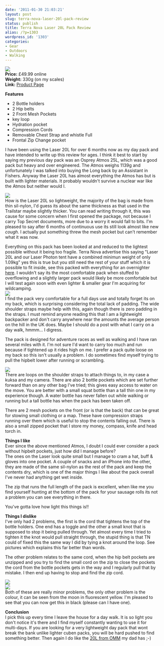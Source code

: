 ```yaml
---
date: '2011-01-30 21:03:21'
layout: post
slug: terra-nova-laser-20l-pack-review
status: publish
title: Terra Nova Laser 20L Pack Review
alias: /?p=1303
wordpress_id: '1303'
categories:
- Gear
- Outdoors
- Walking
---
```


![](http://dl.dropbox.com/u/2657852/website/images/TN-Laser-20L-027.jpg)  
**Price:** £49.99 online  
**Weight:** 330g (on my scales)  
**Link:** [Product Page](http://www.terra-nova.co.uk/Product_Type/Lightweight_Packs/Laser_20_Pack_Black.html)  

**Features**  

   *   2 Bottle holders 
   *   2 Hip belts 
   *   2 Front Mesh Pockets 
   *   key loop 
   *   Hydration pocket 
   *   Compression Cords 
   *   Removable Chest Strap and whistle Full 
   *   Frontal Zip Change pocket  
<!-- more -->
I have been using the Laser 20L for over 6 months now as my day pack and have intended to write up this review for ages. I think it best to start by saying my previous day pack was an Osprey Atmos 25L, which was a good pack but heavy and over engineered. The Atmos weighs 1139g and unfortunately I was talked into buying the Long back by an Assistant in Fishers. Anyway the Laser 20L has almost everything the Atmos has but is built with lighter materials. It probably wouldn't survive a nuclear war like the Atmos but neither would I.  

![](http://dl.dropbox.com/u/2657852/website/images/TN-Laser-20L-021.jpg)  
How is the Laser 20L so lightweight, the majority of the bag is made from thin sil-nylon, I'd guess its about the same thickness as that used in the Trailstar maybe slightly thicker. You can read writing through it, this was cause for some concern when I first opened the package, not because I carry Top Secret documents, more due to a worry it would fall to bits. I'm pleased to say after 6 months of continuous use its still look almost like new *cough*. I actually put something threw the mesh pocket but can't remember what it was now.  

Everything on this pack has been looked at and reduced to the lightest possible without it being too fragile. Terra Nova advertise this saying "Laser 20L and our Laser Photon tent have a combined minimun weight of only 1.09kg" yes this is true but you still need the rest of your stuff which it is possible to fit inside, see this packed with everything for an overnighter [here](http://www.stevenhorner.com/?p=731). I wouldn't say its the most comfortable pack when stuffed to overflowing and a slightly larger pack would likely be more comfortable but I will test again soon with even lighter & smaller gear I'm acquiring for wildcamping.  
![](http://dl.dropbox.com/u/2657852/website/images/TN-Laser-20L-026.jpg)  
I find the pack very comfortable for a full days use and totally forget its on my back, which is surprising considering the total lack of padding. The wide shoulder straps maybe help with this, again though there is zero padding in the straps. I must remind anyone reading this that I am a lightweight backpacker and don't carry anywhere near the amounts the average person on the hill in the UK does. Maybe I should do a post with what I carry on a day walk, hmmm... I digress.  

The pack is designed for adventure races as well as walking and I have ran several miles with it. I'm not sure I'd want to carry too much and run because if tightened up it rides high on me. I prefer a pack quite loose on my back so this isn't usually a problem. I do sometimes find myself trying to pull the hipbelt lower after running or scrambling.  

![](http://dl.dropbox.com/u/2657852/website/images/TN-Laser-20L-025-216x300.jpg)  
There are loops on the shoulder straps to attach things to, in my case a kuksa and my camera. There are also 2 bottle pockets which are set further forward than on any other bag I've tried; this gives easy access to water on the move. You are better with a small squat bottle than a tall thin one in my experience though. A water bottle has never fallen out while walking or running but a tall bottle has when the pack has been taken off.  

There are 2 mesh pockets on the front (or is that the back) that can be great for stowing small clothing or a map. These have compression straps running over them which is useful to stop the contents falling out. There is also a small zipped pocket that I store my money, compass, knife and head torch in.  

**Things I like**  
Ever since the above mentioned Atmos, I doubt I could ever consider a pack without hipbelt pockets, just how did I manage before?  
The ones on the Laser look quite small but I manage to cram a hat, buff & gloves into one pocket. A couple of snacks and an iPhone into the other, they are made of the same sil-nylon as the rest of the pack and keep the contents dry, which is one of the major things I like about the pack overall I've never had anything get wet inside.  

The zip that runs the full length of the pack is excellent, when like me you find yourself hunting at the bottom of the pack for your sausage rolls its not a problem you can see everything in there.  

You've gotta love how light this things is!!  

**Things I dislike**  
I've only had 2 problems, the first is the cord that tightens the top of the bottle holders. One end has a toggle and the other a small knot that is supposed to stop it being pulled through. Yet almost every time I tried to tighten it the knot would pull straight through, the stupid thing is that TN could of fixed this the same way I did by tying a knot around the loop. See pictures which explains this far better than words.  

The other problem relates to the same cord, when the hip belt pockets are unzipped and you try to find the small cord on the zip to close the pockets the cord from the bottle pockets gets in the way and I regularly pull that by mistake. I then end up having to stop and find the zip cord.  

![](http://dl.dropbox.com/u/2657852/website/images/TN-Laser-20L-006-300x228.jpg)  
![](http://dl.dropbox.com/u/2657852/website/images/TN-Laser-20L-009-300x252.jpg)  
Both of these are really minor problems, the only other problem is the colour, it can be seen from the moon in fluorescent yellow. I'm pleased to see that you can now get this in black (please can I have one).  

**Conclusion**  
I pick this up every time I leave the house for a day walk. It is so light you don't notice it's there and I find myself constantly wanting to use it for multi-days. If you are looking for a very lightweight day pack that wont break the bank unlike lighter cuben packs, you will be hard pushed to find something better. Then again I do like the [20L from OMM](http://www.theomm.com/products/packs/adventureLight.html) my dad has ;-)
